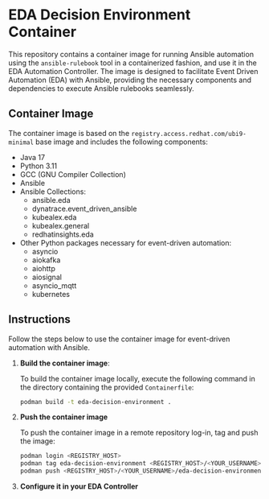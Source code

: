 # EDA Decision Environment Container

This repository contains a container image for running Ansible automation using the `ansible-rulebook` tool in a containerized fashion, and use it in the EDA Automation Controller. The image is designed to facilitate Event Driven Automation (EDA) with Ansible, providing the necessary components and dependencies to execute Ansible rulebooks seamlessly.

## Container Image

The container image is based on the `registry.access.redhat.com/ubi9-minimal` base image and includes the following components:

- Java 17
- Python 3.11
- GCC (GNU Compiler Collection)
- Ansible
- Ansible Collections:
  - ansible.eda
  - dynatrace.event_driven_ansible
  - kubealex.eda
  - kubealex.general
  - redhatinsights.eda
- Other Python packages necessary for event-driven automation:
  - asyncio
  - aiokafka
  - aiohttp
  - aiosignal
  - asyncio_mqtt
  - kubernetes

## Instructions

Follow the steps below to use the container image for event-driven automation with Ansible.

1. **Build the container image**:

   To build the container image locally, execute the following command in the directory containing the provided `Containerfile`:

   ```bash
   podman build -t eda-decision-environment .
   ```

2. **Push the container image**

   To push the container image in a remote repository log-in, tag and push the image:

   ```bash
   podman login <REGISTRY_HOST>
   podman tag eda-decision-environment <REGISTRY_HOST>/<YOUR_USERNAME>/eda-decision-environment
   podman push <REGISTRY_HOST>/<YOUR_USERNAME>/eda-decision-environment
   ```

3. **Configure it in your EDA Controller**

